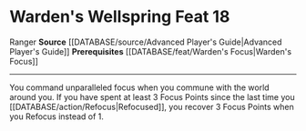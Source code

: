 ﻿---
feat: Warden's Wellspring
id: '1777'
level: '18'
name: Warden's Wellspring
prerequisite: '[[DATABASE/feat/Warden''s Focus|Warden''s Focus]]'
rarity: Common
source: '[[DATABASE/source/Advanced Player''s Guide|Advanced Player''s Guide]]'
trait:
- '[[DATABASE/trait/Ranger|Ranger]]'
type: Feat

---
# Warden's Wellspring <span class="item-type">Feat 18</span>

<span class="item-trait">Ranger</span>
**Source** [[DATABASE/source/Advanced Player's Guide|Advanced Player's Guide]] 
**Prerequisites** [[DATABASE/feat/Warden's Focus|Warden's Focus]]

---
You command unparalleled focus when you commune with the world around you. If you have spent at least 3 Focus Points since the last time you [[DATABASE/action/Refocus|Refocused]], you recover 3 Focus Points when you Refocus instead of 1.
